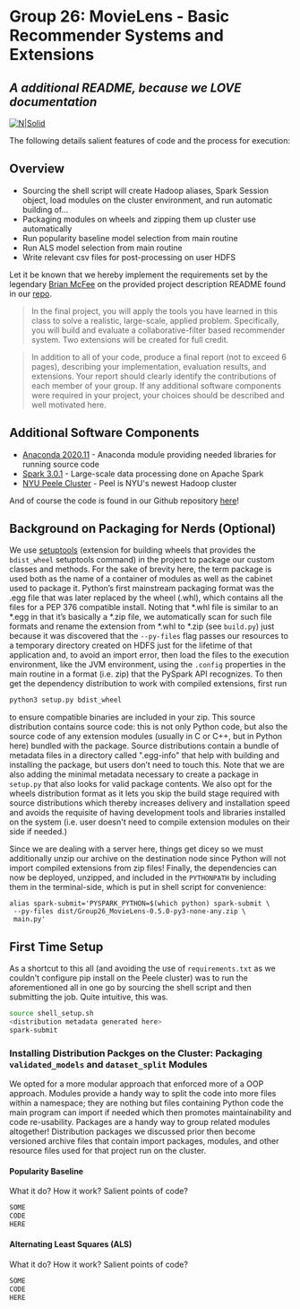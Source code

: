 # Group 26: MovieLens - Basic Recommender Systems and Extensions
## _A additional README, because we LOVE documentation_

[![N|Solid](https://external-content.duckduckgo.com/iu/?u=https%3A%2F%2Ftownsquare.media%2Fsite%2F442%2Ffiles%2F2012%2F08%2Fbest-worst-summer-2012-movies.jpg%3Fw%3D1200%26h%3D0%26zc%3D1%26s%3D0%26a%3Dt%26q%3D89&f=1&nofb=1)](https://github.com/nyu-big-data/final-project-group-26)

The following details salient features of code and the process for execution:

## Overview
- Sourcing the shell script will create Hadoop aliases, Spark Session object, load modules on the cluster environment, and run automatic building of...
- Packaging modules on wheels and zipping them up cluster use automatically
- Run popularity baseline model selection from main routine 
- Run ALS model selection from main routine
- Write relevant csv files for post-processing on user HDFS

Let it be known that we hereby implement the requirements set by the legendary [Brian McFee](https://steinhardt.nyu.edu/people/brian-mcfee) on the provided project description README found in our [repo](https://github.com/nyu-big-data/final-project-group-26).

> In the final project, you will apply the tools you have learned in this class to solve a realistic,
> large-scale, applied problem. Specifically, you will build and evaluate a collaborative-filter based recommender system. Two extensions will be created for full credit. 

> In addition to all of your code, produce a final report (not to exceed 6 pages), describing your implementation, evaluation results, and extensions. Your report should clearly identify the contributions of each member of your group. If any additional software components were required in your project, your choices should be described and well motivated here.

## Additional Software Components

- [Anaconda 2020.11](https://www.anaconda.com/blog/individual-edition-2020-11) - Anaconda module providing needed libraries for running source code
- [Spark 3.0.1](https://spark.apache.org/docs/3.0.1/) - Large-scale data processing done on Apache Spark
- [NYU Peele Cluster](https://www.nyu.edu/life/information-technology/research-computing-services/high-performance-computing/high-performance-computing-nyu-it/hpc-supercomputer-clusters/peel-hadoop.html) - Peel is NYU's newest Hadoop cluster


And of course the code is found in our Github repository [here](https://github.com/nyu-big-data/final-project-group-26)!

## Background on Packaging for Nerds (Optional)

We use [setuptools](https://pypi.org/project/setuptools/) (extension for building wheels that provides the ```bdist_wheel``` setuptools command) in the project to package our custom classes and methods. For the sake of brevity here, the term package is used both as the name of a container of modules as well as the cabinet used to package it. Python’s first mainstream packaging format was the .egg file that was later replaced by the wheel (.whl), which contains all the files for a PEP 376 compatible install. Noting that *.whl file is similar to an *.egg in that it’s basically a *.zip file, we automatically scan for such file formats and rename the extension from *.whl to *.zip (see ```build.py```) just because it was discovered that the ```--py-files``` flag passes our resources to a temporary directory created on HDFS just for the lifetime of that application and, to avoid an import error, then load the files to the execution environment, like the JVM environment, using the `.config` properties in the main routine in a format (i.e. zip) that the PySpark API recognizes. To then get the dependency distribution to work with compiled extensions, first run 
```sh
python3 setup.py bdist_wheel
```
to ensure compatible binaries are included in your zip. This source distribution contains source code: this is not only Python code, but also the source code of any extension modules (usually in C or C++, but in Python here) bundled with the package. Source distributions contain a bundle of metadata files in a directory called "<package-name>.egg-info" that help with building and installing the package, but users don’t need to touch this. Note that we are also adding the minimal metadata necessary to create a package in ```setup.py``` that also looks for valid package contents. We also opt for the wheels distribution format as it lets you skip the build stage required with source distributions which thereby increases delivery and installation speed and avoids the requisite of having development tools and libraries installed on the system (i.e. user doesn't need to compile extension modules on their side if needed.) 

Since we are dealing with a server here, things get dicey so we must additionally unzip our archive on the destination node since Python will not import compiled extensions from zip files! Finally, the dependencies can now be deployed, unzipped, and included in the ```PYTHONPATH``` by including them in the terminal-side, which is put in shell script for convenience:
```
alias spark-submit='PYSPARK_PYTHON=$(which python) spark-submit \
 --py-files dist/Group26_MovieLens-0.5.0-py3-none-any.zip \
 main.py'
```

## First Time Setup
As a shortcut to this all (and avoiding the use of `requirements.txt` as we couldn't configure pip install on the Peele cluster) was to run the aforementioned all in one go by sourcing the shell script and then submitting the job. Quite intuitive, this was.

```sh
source shell_setup.sh
<distribution metadata generated here>
spark-submit
```

### Installing Distribution Packges on the Cluster: Packaging ```validated_models``` and ```dataset_split``` Modules 
We opted for a more modular approach that enforced more of a OOP approach. Modules provide a handy way to split the code into more files within a namespace; they are nothing but files containing Python code the main program can import if needed which then promotes maintainability and code re-usability. Packages are a handy way to group related modules altogether! Distribution packages we discussed prior then become versioned archive files that contain import packages, modules, and other resource files used for that project run on the cluster.

#### Popularity Baseline
What it do? How it work? Salient points of code?
```sh
SOME
CODE
HERE
```
#### Alternating Least Squares (ALS) 
What it do? How it work? Salient points of code?
```sh
SOME
CODE
HERE
```


[//]: # (These are reference links used in the body of this note and get stripped out when the markdown processor does its job. There is no need to format nicely because it shouldn't be seen. Thanks SO - http://stackoverflow.com/questions/4823468/store-comments-in-markdown-syntax)

   [wheel]: <https://wheel.readthedocs.io/en/stable/>
   [Python setup tools]: <https://grimoire.carcano.ch/blog/python-setup-tools/>
   [PyFiles on Spark]: <https://newbedev.com/i-can-t-seem-to-get-py-files-on-spark-to-work/>

